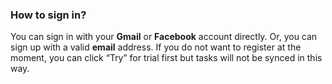 ### How to sign in?
You can sign in with your **Gmail** or **Facebook** account directly. Or, you can sign up with a valid **email** address. If you do not want to register at the moment, you can click “Try” for trial first but tasks will not be synced in this way.
